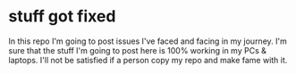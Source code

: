# stuff got fixed
In this repo I'm going to post issues I've faced and facing in my journey.
I'm sure that the stuff I'm going to post here is 100% working in my PCs & laptops.
I'll not be satisfied if a person copy my repo and make fame with it.
